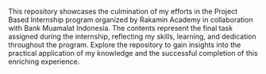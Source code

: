 This repository showcases the culmination of my efforts in the Project Based Internship program organized by Rakamin Academy in collaboration with Bank Muamalat Indonesia. The contents represent the final task assigned during the internship, reflecting my skills, learning, and dedication throughout the program. Explore the repository to gain insights into the practical application of my knowledge and the successful completion of this enriching experience.
